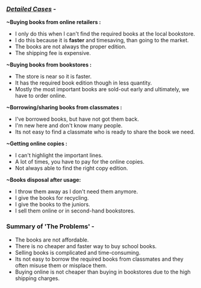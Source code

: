 ### <u>*Detailed Cases*</u> -

**~Buying books from online retailers :**

- I only do this when I can't find the required books at the local bookstore.
- I do this because it is **faster** and timesaving, than going to the market.
- The books are not always the proper edition.
- The shipping fee is expensive.

**~Buying books from bookstores :**

- The store is near so it is faster.
- It has the required book edition though in less quantity.
- Mostly the most important books are sold-out early and ultimately, we have to order online.

**~Borrowing/sharing books from classmates :**

- I've borrowed books, but have not got them back.
- I'm new here and don't know many people.
- Its not easy to find a classmate who is ready to share the book we need.

**~Getting online copies :**

- I can't highlight the important lines.
- A lot of times, you have to pay for the online copies.
- Not always able to find the right copy edition.

**~Books disposal after usage:**

- I throw them away as I don't need them anymore.
- I give the books for recycling.
- I give the books to the juniors.
- I sell them online or in second-hand bookstores.

### **Summary of 'The Problems'** - 
- The books are not affordable.
- There is no cheaper and faster way to buy school books.
- Selling books is complicated and time-consuming.
- Its not easy to borrow the required books from classmates and they often misuse them or misplace them.
- Buying online is not cheaper than buying in bookstores due to the high shipping charges.
